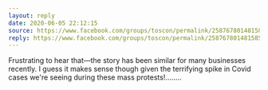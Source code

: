 ```yaml
---
layout: reply
date: 2020-06-05 22:12:15
source: https://www.facebook.com/groups/toscon/permalink/2587678014815851/?comment_id=2587851598131826
reply: https://www.facebook.com/groups/toscon/permalink/2587678014815851/
---
```


Frustrating to hear that—the story has been similar for many businesses recently. I guess it makes sense though given the terrifying spike in Covid cases we're seeing during these mass protests!........
